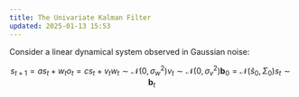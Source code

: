 ```yaml
---
title: The Univariate Kalman Filter
updated: 2025-01-13 15:53
---
```


Consider a linear dynamical system observed in Gaussian noise:

$$
s_{t+1} = as_t + w_t
o_{t} = cs_t + v_t
w_t \sim \mathcal{N}(0,\sigma_w^2)
v_t \sim \mathcal{N}(0,\sigma_v^2)
\mathbf{b}_0 = \mathcal{N}(\hat{s}_0, \Sigma_0)
s_t \sim \mathbf{b}_t
$$
